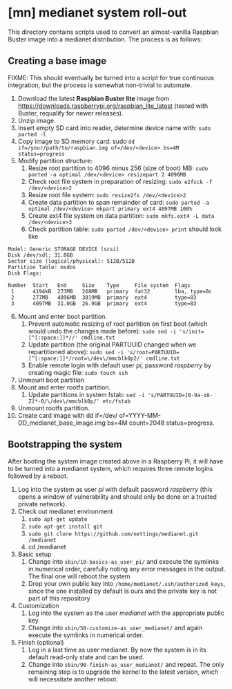 # [mn] medianet system roll-out

This directory contains scripts used to convert an almost-vanilla Raspbian
Buster image into a medianet distribution. The process is as follows:

## Creating a base image

FIXME: This should eventually be turned into a script for true continuous
integration, but the process is somewhat non-trivial to automate.

1. Download the latest **Raspbian Buster lite** image from
https://downloads.raspberrypi.org/raspbian_lite_latest (tested with Buster, requalify for newer releases).
1. Unzip image.
1. Insert empty SD card into reader, determine device name with: ```sudo parted -l```
1. Copy image to SD memory card: sudo ```dd if=/your/path/to/raspbian.img of=/dev/<device> bs=4M status=progress```
1. Modify partition structure:
   1. Resize root partition to 4096 minus 256 (size of boot) MB: ```sudo parted -a optimal /dev/<device> resizepart 2 4096MB```
   1. Check root file system in preparation of resizing: ```sudo e2fsck -f /dev/<device>2```
   1. Resize root file system: ```sudo resize2fs /dev/<device>2```
   1. Create data partition to span remainder of card: ```sudo parted -a optimal /dev/<device> mkpart primary ext4 4097MB 100%```
   1. Create ext4 file system on data partition: ```sudo mkfs.ext4 -L data /dev/<device>3```
   1. Check partition table: ```sudo parted /dev/<device> print``` should look like
```
Model: Generic STORAGE DEVICE (scsi)
Disk /dev/sdl: 31.0GB
Sector size (logical/physical): 512B/512B
Partition Table: msdos
Disk Flags: 

Number  Start   End     Size    Type     File system  Flags
 1      4194kB  273MB   268MB   primary  fat32        lba, type=0c
 2      277MB   4096MB  3819MB  primary  ext4         type=83
 3      4097MB  31.0GB  26.9GB  primary  ext4         type=83
```
6. Mount and enter boot partition.
   1. Prevent automatic resizing of root partition on first boot (which would undo the changes made before): ```sudo sed -i 's/init=[^[:space:]]*//' cmdline.txt```
   1. Update partition (the original PARTUUID changed when we repartitioned above): ```sudo sed -i 's/root=PARTUUID=[^[:space:]]*/root=\/dev\/mmcblk0p2/' cmdline.txt```
   1. Enable remote login with default user *pi*, password *raspberry* by creating magic file: ```sudo touch ssh```
1. Unmount boot partition
1. Mount and enter rootfs partition.
   1. Update partitions in system fstab: ```sed -i 's/PARTUUID=[0-9a-zA-Z]*-0/\/dev\/mmcblk0p/' etc/fstab```
1. Unmount rootfs partition.
1. Create card image with dd if=/dev/<device> of=YYYY-MM-DD_medianet_base_image.img bs=4M count=2048 status=progress.

## Bootstrapping the system

After booting the system image created above in a Raspberry Pi, it will have
to be turned into a medianet system, which requires three remote logins
followed by a reboot.

1. Log into the system as user *pi* with default password *raspberry* (this opens a window of vulnerability and should only be done on a trusted private network).
1. Check out medianet environment
   1. ```sudo apt-get update```
   1. ```sudo apt-get install git```
   1. ```sudo git clone https://github.com/nettings/medianet.git /medianet```
   1. cd /medianet
1. Basic setup
   1. Change into ```sbin/10-basics-as_user_pi/``` and execute the symlinks in numerical order, carefully noting any error messages in the output. The final one will reboot the system
   1. Drop your own public key into ```/home/medianet/.ssh/authorized_keys```, since the one installed by default is ours and the private key is not part of this repository
1. Customization
   1. Log into the system as the user *medianet* with the appropriate public key.
   1. Change into ```sbin/50-customize-as_user_medianet/``` and again execute the symlinks in numerical order.
1. Finish (optional)
   1. Log in a last time as user medianet. By now the system is in its default read-only state and can be used.
   1. Change into ```sbin/90-finish-as_user_medianet/``` and repeat. The only remaining step is to upgrade the kernel to the latest version, which will necessitate another reboot.



